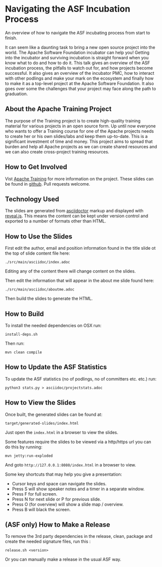 
# Navigating the ASF Incubation Process

An overview of how to navigate the ASF incubating process from start to finish.

It can seem like a daunting task to bring a new open source project into the world. The Apache Software Foundation incubator can help you! Getting into the incubator and surviving incubation is straight forward when you know what to do and how to do it. This talk gives an overview of the ASF incubation process, the pitfalls to watch out for, and how projects become successful. It also gives an overview of the incubator PMC, how to interact with other podlings and make your mark on the ecosystem and finally how to make it as a top-level project at the Apache Software Foundation. It also goes over some the challenges that your project may face along the path to graduation.

## About the Apache Training Project

The purpose of the Training project is to create high-quality training material for various projects in an open source form. Up until now everyone who wants to offer a Training course for one of the Apache projects needs to create her or his own slides/labs and keep them up-to-date. This is a significant investment of time and money. This project aims to spread that burden and help all Apache projects as we can create shared resources and we can also create cross-project training resources.

## How to Get Involved

Vist [Apache Training](https://training.apache.org) for more information on the project.
These slides can be found in [github](https://github.com/apache/incubator-training/tree/master/content/ApacheWay/NavigatingASFIncubation.). Pull requests welcome.

## Technology Used

The slides are generated from [asciidoctor](https://asciidoctor.org) markup and displayed with [reveal.js](https://asciidoctor.org/docs/asciidoctor-revealjs/). This means the content can be kept under version control and exported to a number of formats other than HTML.

## How to Use the Slides

First edit the author, email and position information found in the title slide ot the top of slide content file here:

`./src/main/asciidoc/index.adoc`

Editing any of the content there will change content on the slides.

Then edit the information that will appear in the about me slide found here:

`./src/main/asciidoc/aboutme.adoc`

Then build the slides to generate the HTML.

## How to Build

To install the needed dependencies on OSX run:

`install-deps.sh`

Then run:

`mvn clean compile`

## How to Update the ASF Statistics

To update the ASF statistics (no of podlings, no of committers etc. etc.) run:

`python3 stats.py > asciidoc/projectstats.adoc`

## How to View the Slides

Once built, the generated slides can be found at:

`target/generated-slides/index.html`

Just open the `index.html` in a browser to view the slides.

Some features require the slides to be viewed via a http/https url you can do this by running:

`mvn jetty:run-exploded`

And goto `http://127.0.0.1:8080/index.html` in a browser to view.

Some key shortcuts that may help you give a presentation:

- Cursor keys and space can navigate the slides.
- Press S will show speaker notes and a timer in a separate window.
- Press F for full screen.
- Press N for next slide or P for previous slide.
- Press O (for overview) will show a slide map / overview.
- Press B will black the screen.

## (ASF only) How to Make a Release

To remove the 3rd party dependencies in the release, clean, package and create the needed signature files, run this :

`release.sh <version>`

Or you can manually make a release in the usual ASF way.
